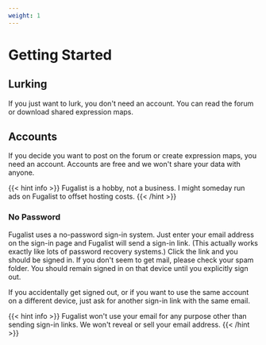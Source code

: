 ```yaml
---
weight: 1
---
```


# Getting Started

## Lurking

If you just want to lurk, you don't need an account.
You can read the forum or download shared expression maps.

## Accounts

If you decide you want to post on the forum or create expression maps, you need an account.
Accounts are free and we won't share your data with anyone.

{{< hint info >}}
Fugalist is a hobby, not a business.
I might someday run ads on Fugalist to offset hosting costs.
{{< /hint >}}

### No Password

Fugalist uses a no-password sign-in system.
Just enter your email address on the sign-in page and Fugalist will send a sign-in link.
(This actually works exactly like lots of password recovery systems.)
Click the link and you should be signed in.
If you don't seem to get mail, please check your spam folder.
You should remain signed in on that device until you explicitly sign out.

If you accidentally get signed out, or if you want to use the same account on a different device,
just ask for another sign-in link with the same email.

{{< hint info >}}
Fugalist won't use your email for any purpose other than sending sign-in links. We won't reveal or sell your
email address.
{{< /hint >}}
